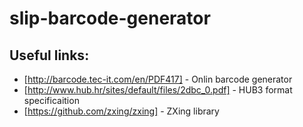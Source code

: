 # slip-barcode-generator

## Useful links:
* [http://barcode.tec-it.com/en/PDF417] - Onlin barcode generator
* [http://www.hub.hr/sites/default/files/2dbc_0.pdf] - HUB3 format specificaition
* [https://github.com/zxing/zxing] - ZXing library